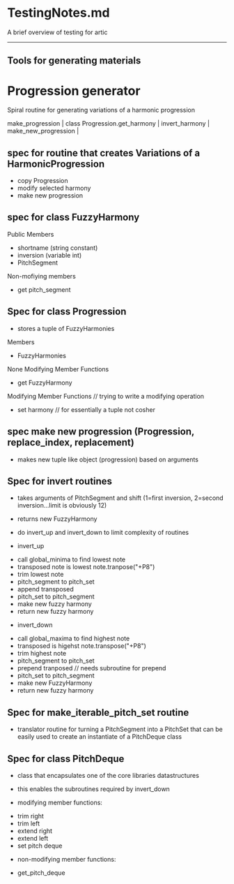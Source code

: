 
TestingNotes.md
===============================================================================

A brief overview of testing for artic


-------------------------------------------------------------------------------
Tools for generating materials
------------------------------------------------------------------------------
# Progression generator
 Spiral routine for generating variations of a harmonic progression

 make_progression | class Progression.get_harmony | invert_harmony | 
 make_new_progression | 


## spec for routine that creates Variations of a HarmonicProgression

 + copy Progression
 + modify selected harmony
 + make new progression

## spec for class FuzzyHarmony
 Public Members
 + shortname (string constant)
 + inversion (variable int)
 + PitchSegment
 
 Non-mofiying members
 + get pitch_segment

## Spec for class Progression

 + stores a tuple of FuzzyHarmonies 
  
  Members
  - FuzzyHarmonies
 
  None Modifying Member Functions
  - get FuzzyHarmony 
 
  Modifying Member Functions // trying to write a modifying operation
  - set harmony              // for essentially a tuple not cosher  
  
## spec  make new progression (Progression, replace_index, replacement)

 + makes new tuple like object (progression) based on arguments

## Spec for invert routines

 + takes arguments of PitchSegment and shift (1=first inversion, 2=second
   inversion...limit is obviously 12)
 + returns new FuzzyHarmony 

 + do invert_up and invert_down to limit complexity of routines

 + invert_up 
  - call global_minima to find lowest note
  - transposed note is lowest note.tranpose("+P8")
  - trim lowest note
  - pitch_segment to pitch_set
  - append transposed
  - pitch_set to pitch_segment
  - make new fuzzy harmony
  - return new fuzzy harmony

 + invert_down
  - call global_maxima to find highest note
  - transposed is higehst note.transpose("+P8")
  - trim highest note
  - pitch_segment to pitch_set
  - prepend tranposed            // needs subroutine for prepend
  - pitch_set to pitch_segment
  - make new FuzzyHarmony
  - return new fuzzy harmony 

## Spec for make_iterable_pitch_set routine

 + translator routine for turning a PitchSegment into a PitchSet that can be
   easily used to create an instantiate of a PitchDeque class

## Spec for class PitchDeque

 + class that encapsulates one of the core libraries datastructures
  - this enables the subroutines required by invert_down

 + modifying member functions: 
  - trim right
  - trim left
  - extend right 
  - extend left
  - set pitch deque 
  
 + non-modifying member functions:
  - get_pitch_deque


